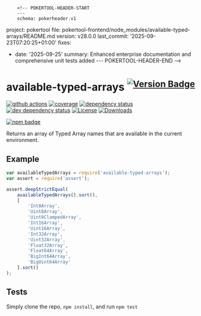         <!-- POKERTOOL-HEADER-START
        ---
        schema: pokerheader.v1
project: pokertool
file: pokertool-frontend/node_modules/available-typed-arrays/README.md
version: v28.0.0
last_commit: '2025-09-23T07:20:25+01:00'
fixes:
- date: '2025-09-25'
  summary: Enhanced enterprise documentation and comprehensive unit tests added
        ---
        POKERTOOL-HEADER-END -->
# available-typed-arrays <sup>[![Version Badge][2]][1]</sup>

[![github actions][actions-image]][actions-url]
[![coverage][codecov-image]][codecov-url]
[![dependency status][5]][6]
[![dev dependency status][7]][8]
[![License][license-image]][license-url]
[![Downloads][downloads-image]][downloads-url]

[![npm badge][11]][1]

Returns an array of Typed Array names that are available in the current environment.

## Example

```js
var availableTypedArrays = require('available-typed-arrays');
var assert = require('assert');

assert.deepStrictEqual(
	availableTypedArrays().sort(),
	[
		'Int8Array',
		'Uint8Array',
		'Uint8ClampedArray',
		'Int16Array',
		'Uint16Array',
		'Int32Array',
		'Uint32Array',
		'Float32Array',
		'Float64Array',
		'BigInt64Array',
		'BigUint64Array'
	].sort()
);
```

## Tests
Simply clone the repo, `npm install`, and run `npm test`

[1]: https://npmjs.org/package/available-typed-arrays
[2]: https://versionbadg.es/inspect-js/available-typed-arrays.svg
[5]: https://david-dm.org/inspect-js/available-typed-arrays.svg
[6]: https://david-dm.org/inspect-js/available-typed-arrays
[7]: https://david-dm.org/inspect-js/available-typed-arrays/dev-status.svg
[8]: https://david-dm.org/inspect-js/available-typed-arrays#info=devDependencies
[11]: https://nodei.co/npm/available-typed-arrays.png?downloads=true&stars=true
[license-image]: https://img.shields.io/npm/l/available-typed-arrays.svg
[license-url]: LICENSE
[downloads-image]: https://img.shields.io/npm/dm/available-typed-arrays.svg
[downloads-url]: https://npm-stat.com/charts.html?package=available-typed-arrays
[codecov-image]: https://codecov.io/gh/inspect-js/available-typed-arrays/branch/main/graphs/badge.svg
[codecov-url]: https://app.codecov.io/gh/inspect-js/available-typed-arrays/
[actions-image]: https://img.shields.io/endpoint?url=https://github-actions-badge-u3jn4tfpocch.runkit.sh/inspect-js/available-typed-arrays
[actions-url]: https://github.com/inspect-js/available-typed-arrays/actions
